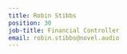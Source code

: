 ```yaml
---
title: Robin Stibbs
position: 30
job-title: Financial Controller
email: robin.stibbs@novel.audio
---
```


